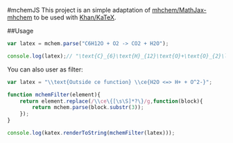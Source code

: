 #mchemJS
This project is an simple adaptation of [mhchem/MathJax-mhchem](https://github.com/mhchem/MathJax-mhchem) to be used with [Khan/KaTeX](https://github.com/Khan/KaTeX/).

##Usage
```javascript
var latex = mchem.parse("C6H12O + O2 -> CO2 + H2O");

console.log(latex);// "\text{C}_{6}\text{H}_{12}\text{O}+\text{O}_{2}\longrightarrow \text{CO}_{2}+\text{H}_{2}\text{O}"
```

You can also user as filter:
```javascript
var latex = "\\text{Outside ce function} \\ce{H2O <=> H+ + O^2-}";

function mchemFilter(element){
	return element.replace(/\\ce\{[\s\S]*?\}/g,function(block){
		return mchem.parse(block.substr(3));
	});
}

console.log(katex.renderToString(mchemFilter(latex)));
```
